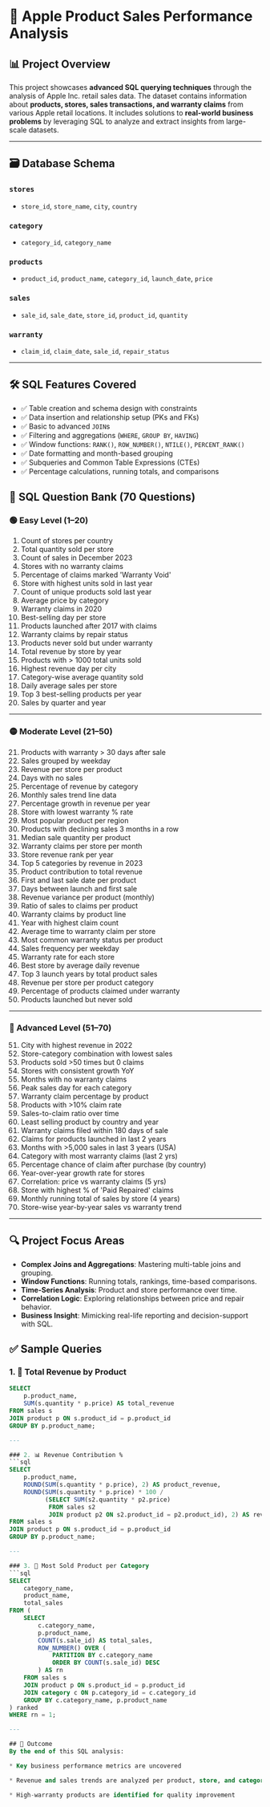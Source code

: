 # 📱 Apple Product Sales Performance Analysis

## 📊 Project Overview
This project showcases **advanced SQL querying techniques** through the analysis of Apple Inc. retail sales data. The dataset contains information about **products, stores, sales transactions, and warranty claims** from various Apple retail locations. It includes solutions to **real-world business problems** by leveraging SQL to analyze and extract insights from large-scale datasets.

---

## 🗃️ Database Schema

### `stores`
- `store_id`, `store_name`, `city`, `country`

### `category`
- `category_id`, `category_name`

### `products`
- `product_id`, `product_name`, `category_id`, `launch_date`, `price`

### `sales`
- `sale_id`, `sale_date`, `store_id`, `product_id`, `quantity`

### `warranty`
- `claim_id`, `claim_date`, `sale_id`, `repair_status`

---

## 🛠️ SQL Features Covered
- ✅ Table creation and schema design with constraints  
- ✅ Data insertion and relationship setup (PKs and FKs)  
- ✅ Basic to advanced `JOIN`s  
- ✅ Filtering and aggregations (`WHERE`, `GROUP BY`, `HAVING`)  
- ✅ Window functions: `RANK()`, `ROW_NUMBER()`, `NTILE()`, `PERCENT_RANK()`  
- ✅ Date formatting and month-based grouping  
- ✅ Subqueries and Common Table Expressions (CTEs)  
- ✅ Percentage calculations, running totals, and comparisons 

## 🎯 SQL Question Bank (70 Questions)

### 🟢 Easy Level (1–20)
 1. Count of stores per country  
 2. Total quantity sold per store  
 3. Count of sales in December 2023  
 4. Stores with no warranty claims  
 5. Percentage of claims marked 'Warranty Void'  
 6. Store with highest units sold in last year  
 7. Count of unique products sold last year  
 8. Average price by category  
 9. Warranty claims in 2020  
 10. Best-selling day per store  
 11. Products launched after 2017 with claims  
 12. Warranty claims by repair status  
 13. Products never sold but under warranty  
 14. Total revenue by store by year  
 15. Products with > 1000 total units sold  
 16. Highest revenue day per city  
 17. Category-wise average quantity sold  
 18. Daily average sales per store  
 19. Top 3 best-selling products per year  
 20. Sales by quarter and year  

---

### 🟡 Moderate Level (21–50)
 21. Products with warranty > 30 days after sale  
 22. Sales grouped by weekday  
 23. Revenue per store per product  
 24. Days with no sales  
 25. Percentage of revenue by category  
 26. Monthly sales trend line data  
 27. Percentage growth in revenue per year  
 28. Store with lowest warranty % rate  
 29. Most popular product per region  
 30. Products with declining sales 3 months in a row  
 31. Median sale quantity per product  
 32. Warranty claims per store per month  
 33. Store revenue rank per year  
 34. Top 5 categories by revenue in 2023  
 35. Product contribution to total revenue  
 36. First and last sale date per product  
 37. Days between launch and first sale  
 38. Revenue variance per product (monthly)  
 39. Ratio of sales to claims per product  
 40. Warranty claims by product line  
 41. Year with highest claim count  
 42. Average time to warranty claim per store  
 43. Most common warranty status per product  
 44. Sales frequency per weekday  
 45. Warranty rate for each store  
 46. Best store by average daily revenue  
 47. Top 3 launch years by total product sales  
 48. Revenue per store per product category  
 49. Percentage of products claimed under warranty  
 50. Products launched but never sold  

---

### 🔴 Advanced Level (51–70)
 51. City with highest revenue in 2022  
 52. Store-category combination with lowest sales  
 53. Products sold >50 times but 0 claims  
 54. Stores with consistent growth YoY  
 55. Months with no warranty claims  
 56. Peak sales day for each category  
 57. Warranty claim percentage by product  
 58. Products with >10% claim rate  
 59. Sales-to-claim ratio over time  
 60. Least selling product by country and year  
 61. Warranty claims filed within 180 days of sale  
 62. Claims for products launched in last 2 years  
 63. Months with >5,000 sales in last 3 years (USA)  
 64. Category with most warranty claims (last 2 yrs)  
 65. Percentage chance of claim after purchase (by country)  
 66. Year-over-year growth rate for stores  
 67. Correlation: price vs warranty claims (5 yrs)  
 68. Store with highest % of 'Paid Repaired' claims  
 69. Monthly running total of sales by store (4 years)  
 70. Store-wise year-by-year sales vs warranty trend  

---

## 🔍 Project Focus Areas

- **Complex Joins and Aggregations**: Mastering multi-table joins and grouping.  
- **Window Functions**: Running totals, rankings, time-based comparisons.  
- **Time-Series Analysis**: Product and store performance over time.  
- **Correlation Logic**: Exploring relationships between price and repair behavior.  
- **Business Insight**: Mimicking real-life reporting and decision-support with SQL.

## ✅ Sample Queries

### 1. 🔢 Total Revenue by Product
```sql
SELECT 
    p.product_name,
    SUM(s.quantity * p.price) AS total_revenue
FROM sales s
JOIN product p ON s.product_id = p.product_id
GROUP BY p.product_name;

---

### 2. 📊 Revenue Contribution %
```sql
SELECT 
    p.product_name,
    ROUND(SUM(s.quantity * p.price), 2) AS product_revenue,
    ROUND(SUM(s.quantity * p.price) * 100 / 
          (SELECT SUM(s2.quantity * p2.price)
           FROM sales s2
           JOIN product p2 ON s2.product_id = p2.product_id), 2) AS revenue_pct
FROM sales s
JOIN product p ON s.product_id = p.product_id
GROUP BY p.product_name;

---

### 3. 🥇 Most Sold Product per Category
```sql
SELECT 
    category_name,
    product_name,
    total_sales
FROM (
    SELECT 
        c.category_name,
        p.product_name,
        COUNT(s.sale_id) AS total_sales,
        ROW_NUMBER() OVER (
            PARTITION BY c.category_name 
            ORDER BY COUNT(s.sale_id) DESC
        ) AS rn
    FROM sales s
    JOIN product p ON s.product_id = p.product_id
    JOIN category c ON p.category_id = c.category_id
    GROUP BY c.category_name, p.product_name
) ranked
WHERE rn = 1;

---

## 🧠 Outcome
By the end of this SQL analysis:

* Key business performance metrics are uncovered

* Revenue and sales trends are analyzed per product, store, and category

* High-warranty products are identified for quality improvement

